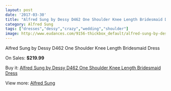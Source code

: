 ```yaml
---
layout: post
date: '2017-03-30'
title: "Alfred Sung by Dessy D462 One Shoulder Knee Length Bridesmaid Dress"
category: Alfred Sung
tags: ["dresses","dessy","crazy","wedding","shoulder"]
image: http://www.eudances.com/9156-thickbox_default/alfred-sung-by-dessy-d462-one-shoulder-knee-length-bridesmaid-dress.jpg
---
```

Alfred Sung by Dessy D462 One Shoulder Knee Length Bridesmaid Dress

On Sales: **$219.99**
<a href="https://www.eudances.com/en/alfred-sung/3075-alfred-sung-by-dessy-d462-one-shoulder-knee-length-bridesmaid-dress.html"><amp-img layout="responsive" width="600" height="600" src="//www.eudances.com/9156-thickbox_default/alfred-sung-by-dessy-d462-one-shoulder-knee-length-bridesmaid-dress.jpg" alt="Alfred Sung by Dessy D462 One Shoulder Knee Length Bridesmaid Dress 0" /></a>
<a href="https://www.eudances.com/en/alfred-sung/3075-alfred-sung-by-dessy-d462-one-shoulder-knee-length-bridesmaid-dress.html"><amp-img layout="responsive" width="600" height="600" src="//www.eudances.com/9159-thickbox_default/alfred-sung-by-dessy-d462-one-shoulder-knee-length-bridesmaid-dress.jpg" alt="Alfred Sung by Dessy D462 One Shoulder Knee Length Bridesmaid Dress 1" /></a>
<a href="https://www.eudances.com/en/alfred-sung/3075-alfred-sung-by-dessy-d462-one-shoulder-knee-length-bridesmaid-dress.html"><amp-img layout="responsive" width="600" height="600" src="//www.eudances.com/9158-thickbox_default/alfred-sung-by-dessy-d462-one-shoulder-knee-length-bridesmaid-dress.jpg" alt="Alfred Sung by Dessy D462 One Shoulder Knee Length Bridesmaid Dress 2" /></a>
<a href="https://www.eudances.com/en/alfred-sung/3075-alfred-sung-by-dessy-d462-one-shoulder-knee-length-bridesmaid-dress.html"><amp-img layout="responsive" width="600" height="600" src="//www.eudances.com/9157-thickbox_default/alfred-sung-by-dessy-d462-one-shoulder-knee-length-bridesmaid-dress.jpg" alt="Alfred Sung by Dessy D462 One Shoulder Knee Length Bridesmaid Dress 3" /></a>

Buy it: [Alfred Sung by Dessy D462 One Shoulder Knee Length Bridesmaid Dress](https://www.eudances.com/en/alfred-sung/3075-alfred-sung-by-dessy-d462-one-shoulder-knee-length-bridesmaid-dress.html "Alfred Sung by Dessy D462 One Shoulder Knee Length Bridesmaid Dress")

View more: [Alfred Sung](https://www.eudances.com/en/52-alfred-sung "Alfred Sung")